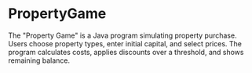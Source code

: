 # PropertyGame
The "Property Game" is a Java program simulating property purchase. Users choose property types, enter initial capital, and select prices. The program calculates costs, applies discounts over a threshold, and shows remaining balance.
